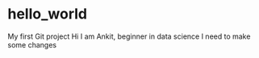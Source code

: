 # hello_world
My first Git project
Hi I am Ankit, beginner in data science
I need to make some changes
